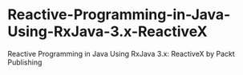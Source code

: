 # Reactive-Programming-in-Java-Using-RxJava-3.x-ReactiveX
Reactive Programming in Java Using RxJava 3.x: ReactiveX by Packt Publishing
